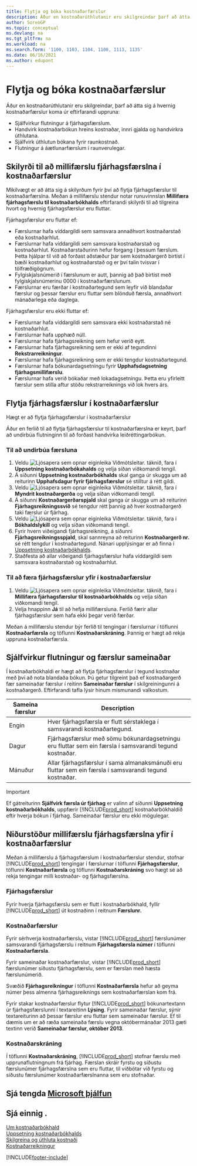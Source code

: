 ```yaml
---
title: Flytja og bóka kostnaðarfærslur
description: Áður en kostnaðarúthlutanir eru skilgreindar þarf að átta sig á hvaðan hinar ýmsu kostnaðarfærslur koma.
author: SorenGP
ms.topic: conceptual
ms.devlang: na
ms.tgt_pltfrm: na
ms.workload: na
ms.search.form: '1100, 1103, 1104, 1108, 1113, 1135'
ms.date: 06/16/2021
ms.author: edupont
---
```

# Flytja og bóka kostnaðarfærslur

Áður en kostnaðarúthlutanir eru skilgreindar, þarf að átta sig á hvernig kostnaðarfærslur koma úr eftirfarandi uppruna:  

- Sjálfvirkur flutningur á fjárhagsfærslum.  
- Handvirk kostnaðarbókun hreins kostnaðar, innri gjalda og handvirkra úthlutana.  
- Sjálfvirk úthlutun bókana fyrir raunkostnað.  
- Flutningur á áætlunarfærslum í raunverulegar.

## Skilyrði til að millifærslu fjárhagsfærslna í kostnaðarfærslur

Mikilvægt er að átta sig á skilyrðum fyrir því að flytja fjárhagsfærslur til kostnaðarfærslna. Meðan á millifærslu stendur notar runuvinnslan **Millifæra fjárhagsfærslu til kostnaðarbókhalds** eftirfarandi skilyrði til að tilgreina hvort og hvernig fjárhagsfærslur eru fluttar.  

Fjárhagsfærslur eru fluttar ef:  

- Færslurnar hafa víddargildi sem samsvara annaðhvort kostnaðarstað eða kostnaðarhlut.  
- Færslurnar hafa víddargildi sem samsvara kostnaðarstað og kostnaðarhlut. Kostnaðarstaðurinn hefur forgang í þessum færslum. Þetta hjálpar til við að forðast aðstæður þar sem kostnaðargerð birtist í bæði kostnaðarhlut og kostnaðarstað og er því talin tvisvar í tölfræðigögnum.  
- Fylgiskjalsnúmerið í færslunum er autt, þannig að það birtist með fylgiskjalsnúmerinu 0000 í kostnaðarfærslunum.  
- Færslurnar eru færðar í kostnaðartegund sem leyfir við blandaðar færslur og þessar færslur eru fluttar sem blönduð færsla, annaðhvort mánaðarlega eða daglega.  

Fjárhagsfærslur eru ekki fluttar ef:  

- Færslurnar hafa víddargildi sem samsvara ekki kostnaðarstað né kostnaðarhlut.  
- Færslurnar hafa upphæð núll.  
- Færslurnar hafa fjárhagsreikning sem hefur verið eytt.  
- Færslurnar hafa fjárhagsreikning sem er ekki af tegundinni **Rekstrarreikningur**.  
- Færslurnar hafa fjárhagsreikning sem er ekki tengdur kostnaðartegund.  
- Færslurnar hafa bókunardagsetningu fyrir **Upphafsdagsetning fjárhagsmillifærslu**.  
- Færslurnar hafa verið bókaðar með lokadagsetningu. Þetta eru yfirleitt færslur sem stilla aftur stöðu rekstrarreiknings við lok hvers árs.

## Flytja fjárhagsfærslur í kostnaðarfærslur

Hægt er að flytja fjárhagsfærslur í kostnaðarfærslur  

Áður en ferlið til að flytja fjárhagsfærslur til kostnaðarfærslna er keyrt, þarf að undirbúa flutninginn til að forðast handvirka leiðréttingarbókun.  

### Til að undirbúa færsluna  

1.  Veldu ![Ljósapera sem opnar eiginleika Viðmótsleitar.](media/ui-search/search_small.png "Segðu mér hvað þú vilt gera") táknið, fara í **Uppsetning kostnaðarbókahalds** og velja síðan viðkomandi tengil.  
2.  Á síðunni **Uppsetning kostnaðarbókhalds** skal ganga úr skugga um að reiturinn **Upphafsdagur fyrir fjárhagsfærslur** sé stilltur á rétt gildi.  
3.  Veldu ![Ljósapera sem opnar eiginleika Viðmótsleitar.](media/ui-search/search_small.png "Segðu mér hvað þú vilt gera") táknið, fara í **Myndrit kostnaðargerða** og velja síðan viðkomandi tengil.  
4.  Á síðunni **Kostnaðargerðarspjald** skal ganga úr skugga um að reiturinn **Fjárhagsreikningssvið** sé tengdur rétt þannig að hver kostnaðargerð taki færslur úr fjárhag.  
5.  Veldu ![Ljósapera sem opnar eiginleika Viðmótsleitar.](media/ui-search/search_small.png "Segðu mér hvað þú vilt gera") táknið, fara í **Bókhaldslykill** og velja síðan viðkomandi tengil.  
6.  Fyrir hvern viðeigandi fjárhagsreikning, á síðunni **Fjárhagsreikningsspjald**, skal sannreyna að reiturinn **Kostnaðargerð nr.** sé rétt tengdur í kostnaðartegund. Nánari upplýsingar er að finna í [Uppsetning kostnaðarbókhalds](finance-set-up-cost-accounting.md).  
7.  Staðfesta að allar viðeigandi fjárhagsfærslur hafa víddargildi sem samsvara kostnaðarstað og kostnaðarhlut.  

### Til að færa fjárhagsfærslur yfir í kostnaðarfærslur

1.  Veldu ![Ljósapera sem opnar eiginleika Viðmótsleitar.](media/ui-search/search_small.png "Segðu mér hvað þú vilt gera") táknið, fara í **Millifæra fjárhagsfærslur til kostnaðarbókhalds** og velja síðan viðkomandi tengil.  
2.  Velja hnappinn **Já** til að hefja millifærsluna. Ferlið færir allar fjárhagsfærslur sem hafa ekki þegar verið færðar.  

Meðan á millifærslu stendur býr ferlið til tengingar í færslurnar í töflunni **Kostnaðarfærsla** og töflunni **Kostnaðarskráning**. Þannig er hægt að rekja uppruna kostnaðarfærsla.

## Sjálfvirkur flutningur og færslur sameinaðar

Í kostnaðarbókhaldi er hægt að flytja fjárhagsfærslur í tegund kostnaðar með því að nota blandaða bókun. Þú getur tilgreint það ef kostnaðargerð fær sameinaðar færslur í reitinn **Sameinaðar færslur** í skilgreiningunni á kostnaðargerð. Eftirfarandi tafla lýsir hinum mismunandi valkostum.  

|Sameina færslur|Description|  
|---------------------|-----------------|  
|Engin|Hver fjárhagsfærsla er flutt sérstaklega í samsvarandi kostnaðartegund.|  
|Dagur|Fjárhagsfærslur með sömu bókunardagsetningu eru fluttar sem ein færsla í samsvarandi tegund kostnaðar.|  
|Mánuður|Allar fjárhagsfærslur í sama almanaksmánuði eru fluttar sem ein færsla í samsvarandi tegund kostnaðar.|  

> [!IMPORTANT]  
>  Ef gátreiturinn **Sjálfvirk færsla úr fjárhag** er valinn af síðunni **Uppsetning kostnaðarbókhalds**, uppfærir [!INCLUDE[prod_short](includes/prod_short.md)] kostnaðarbókhaldið eftir hverja bókun í fjárhag. Sameinaðar færslur eru ekki mögulegar.

## Niðurstöður millifærslu fjárhagsfærslna yfir í kostnaðarfærslur

Meðan á millifærslu á fjárhagsfærslum í kostnaðarfærslur stendur, stofnar [!INCLUDE[prod_short](includes/prod_short.md)] tengingar í færslurnar í töflunni **Fjárhagsfærslur**, töflunni **Kostnaðarfærsla** og töflunni **Kostnaðarskráning** svo hægt sé að rekja tengingar milli kostnaðar- og fjárhagsfærslna.  

### Fjárhagsfærslur

Fyrir hverja fjárhagsfærslu sem er flutt í kostnaðarbókhald, fyllir [!INCLUDE[prod_short](includes/prod_short.md)] út kostnaðinn í reitnum **Færslunr.**  

### Kostnaðarfærslur

Fyrir sérhverja kostnaðarfærslu, vistar [!INCLUDE[prod_short](includes/prod_short.md)] færslunúmer samsvarandi fjárhagsfærslu í reitnum **Fjárhagsfærsla númer** í töflunni **Kostnaðarfærsla**.  

Fyrir sameinaðar kostnaðarfærslur, vistar [!INCLUDE[prod_short](includes/prod_short.md)] færslunúmer síðustu fjárhagsfærslu, sem er færslan með hæsta færslunúmerið.  

Svæðið **Fjárhagsreikningur** í töflunni **Kostnaðarfærsla** hefur að geyma númer þess almenna fjárhagsreiknings sem kostnaðarfærslan kom frá.  

Fyrir stakar kostnaðarfærslur flytur [!INCLUDE[prod_short](includes/prod_short.md)] bókunartextann úr fjárhagsfærslunni í textareitinn **Lýsing**. Fyrir sameinaðar færslur, sýnir textareiturinn að þessar færslur eru fluttar sem sameinaðar færslur. Ef til dæmis um er að ræða sameinaða færslu vegna októbermánaðar 2013 gæti textinn verið **Sameinaðar færslur, október 2013**.  

### Kostnaðarskráning

Í töflunni **Kostnaðarskráning**, [!INCLUDE[prod_short](includes/prod_short.md)] stofnar færslu með upprunaflutningnum frá fjárhag. Færslan skráir fyrstu og síðustu færslunúmer fjárhagsfærslna sem eru fluttar, til viðbótar við fyrstu og síðustu færslunúmer kostnaðarfærslnanna sem eru stofnaðar.

## Sjá tengda [Microsoft þjálfun](/training/modules/transfer-gl-entries-dynamics-365-business-central/)

## Sjá einnig .

 [Um kostnaðarbókhald](finance-about-cost-accounting.md)  
 [Uppsetning kostnaðarbókhalds](finance-set-up-cost-accounting.md)  
 [Skilgreina og úthluta kostnaði](finance-define-and-allocate-costs.md)  
 [Kostnaðarreikningur](finance-manage-cost-accounting.md)


[!INCLUDE[footer-include](includes/footer-banner.md)]
